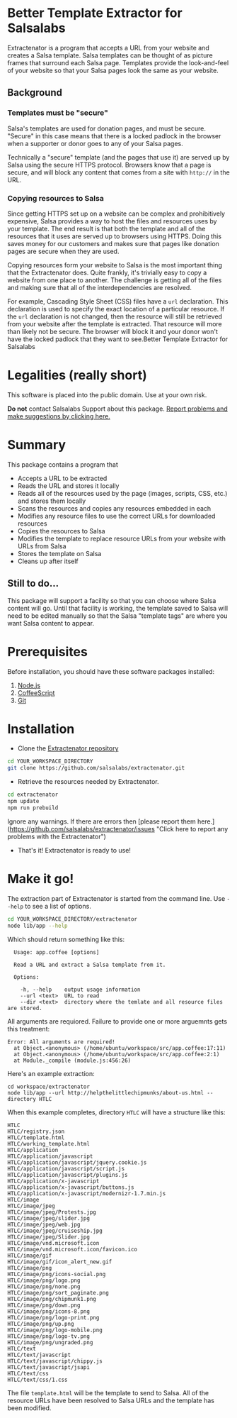 # Better Template Extractor for Salsalabs

Extractenator is a program that accepts a URL from your website and creates a 
Salsa template.  Salsa templates can be thought of as picture frames that surround
each Salsa page.  Templates provide the look-and-feel of your website so that 
your Salsa pages look the same as your website.

## Background

### Templates must be "secure"

Salsa's templates are used for donation pages, and must be secure.  "Secure" in
this case means that there is a locked padlock in the browser when a supporter or
donor goes to any of your Salsa pages.

Technically a "secure" template (and the pages that use it) are served up by 
Salsa using the secure HTTPS protocol.  Browsers know that a page is secure, and
will block any content that comes from a site with `http://` in the URL.

### Copying resources to Salsa

Since getting HTTPS set up on a website can be complex and prohibitively expensive,
Salsa provides a way to host the files and resources uses by your template.  The
end result is that both the template and all of the resources that it uses are
served up to browsers using HTTPS.  Doing this saves money for our customers and
makes sure that pages like donation pages are secure when they are used.

Copying resources form your website to Salsa is the most important thing that
the Extractenator does.  Quite frankly, it's trivially easy to copy a website from 
one place to another.  The challenge is getting all of the files and making sure
that all of the interdependencies are resolved.

For example, Cascading Style Sheet (CSS) files have a `url` declaration.  This
declaration is used to specify the exact location of a particular resource.  If
the `url` declaration is not changed, then the resource will still be retrieved
from your website after the template is extracted.  That resource will more than
likely not be secure.  The browser will block it and your donor won't have the
locked padlock that they want to see.Better Template Extractor for Salsalabs

# Legalities (really short)

This software is placed into the public domain.  Use at your own risk.

**Do not** contact Salsalabs Support about this package.  [Report
problems and make suggestions by clicking here.](https://github.com/salsalabs/extractenator/issues
"Click here to report any problems with the Extractenator")

# Summary

This package contains a program that

* Accepts a URL to be extracted
* Reads the URL and stores it locally
* Reads all of the resources used by the page (images, scripts, CSS, etc.) and
stores them locally
* Scans the resources and copies any resources embedded in each
* Modifies any resource files to use the correct URLs for downloaded resources
* Copies the resources to Salsa
* Modifies the template to replace resource URLs from your website with URLs
from Salsa
* Stores the template on Salsa
* Cleans up after itself

## Still to do...

This package will support a facility so that you can choose where Salsa content will go.
Until that facility is working, the template saved to Salsa will need to be edited manually
so that the Salsa "template tags" are where you want Salsa content to appear.

# Prerequisites

Before installation, you should have these software packages installed:

1. [Node.js](http://nodejs.org/ "Node.js's Homepage")
2. [CoffeeScript](http://coffeescript.org/ "Coffeescript's Homepage")
3. [Git](http://git-scm.com/ "Homepage for the Git source control program")

# Installation

* Clone the [Extractenator repository](https://github.com/salsalabs/extractenator)
```bash
cd YOUR_WORKSPACE_DIRECTORY
git clone https://github.com/salsalabs/extractenator.git
```
* Retrieve the resources needed by Extractenator.
```bash
cd extractenator
npm update
npm run prebuild
```
Ignore any warnings.  If there are errors then [please report them here.]
(https://github.com/salsalabs/extractenator/issues
"Click here to report any problems with the Extractenator")
* That's it!  Extractenator is ready to use!

# Make it go!

The extraction part of Extractenator is started from the command line.  Use 
`--help` to see a list of options.
```bash
cd YOUR_WORKSPACE_DIRECTORY/extractenator
node lib/app --help
```
Which should return something like this:
```
  Usage: app.coffee [options]

  Read a URL and extract a Salsa template from it.

  Options:

    -h, --help    output usage information
    --url <text>  URL to read
    --dir <text>  directory where the temlate and all resource files are stored.
```
All arguments are requiored.  Failure to provide one or more arguemnts gets
this treatment:
```
Error: All arguments are required!
  at Object.<anonymous> (/home/ubuntu/workspace/src/app.coffee:17:11)
  at Object.<anonymous> (/home/ubuntu/workspace/src/app.coffee:2:1)
  at Module._compile (module.js:456:26)
```
Here's an example extraction:

```
cd workspace/extractenator
node lib/app --url http://helpthelittlechipmunks/about-us.html --directory HTLC
```
When this example completes, directory `HTLC` will have a structure like this:
```
HTLC
HTLC/registry.json
HTLC/template.html
HTLC/working_template.html
HTLC/application
HTLC/application/javascript
HTLC/application/javascript/jquery.cookie.js
HTLC/application/javascript/script.js
HTLC/application/javascript/plugins.js
HTLC/application/x-javascript
HTLC/application/x-javascript/buttons.js
HTLC/application/x-javascript/modernizr-1.7.min.js
HTLC/image
HTLC/image/jpeg
HTLC/image/jpeg/Protests.jpg
HTLC/image/jpeg/slider.jpg
HTLC/image/jpeg/web.jpg
HTLC/image/jpeg/cruiseship.jpg
HTLC/image/jpeg/Slider.jpg
HTLC/image/vnd.microsoft.icon
HTLC/image/vnd.microsoft.icon/favicon.ico
HTLC/image/gif
HTLC/image/gif/icon_alert_new.gif
HTLC/image/png
HTLC/image/png/icons-social.png
HTLC/image/png/logo.png
HTLC/image/png/none.png
HTLC/image/png/sort_paginate.png
HTLC/image/png/chipmunk1.png
HTLC/image/png/down.png
HTLC/image/png/icons-8.png
HTLC/image/png/logo-print.png
HTLC/image/png/up.png
HTLC/image/png/logo-mobile.png
HTLC/image/png/logo-tv.png
HTLC/image/png/ungraded.png
HTLC/text
HTLC/text/javascript
HTLC/text/javascript/chippy.js
HTLC/text/javascript/jsapi
HTLC/text/css
HTLC/text/css/1.css
```
The file `template.html` will be the template to send to Salsa.  All of the resource
URLs have been resolved to Salsa URLs and the template has been modified.

